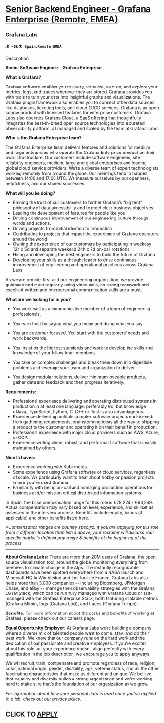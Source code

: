 # [Senior Backend Engineer - Grafana Enterprise (Remote, EMEA)](https://www.remotewlb.com/apply/senior-backend-engineer-grafana-enterprise-remote-emea)  
### Grafana Labs  
#### `💰 ~0k` `🌎 Spain,Remote,EMEA`  

Description

**Senior Software Engineer - Grafana Enterprise**

**What is Grafana?**

Grafana software enables you to query, visualize, alert on, and explore your metrics, logs, and traces wherever they are stored. Grafana provides you with tools to turn your data into insightful graphs and visualizations. The Grafana plugin framework also enables you to connect other data sources like databases, ticketing tools, and cloud CI/CD services. Grafana is an open source product with licensed features for enterprise customers. Grafana Labs also operates Grafana Cloud, a SaaS offering that thoughtfully integrates the best-in-breed open source technologies into a curated observability platform, all managed and scaled by the team at Grafana Labs.

**Who is the Grafana Enterprise team?**

The Grafana Enterprise team delivers features and solutions for medium and large enterprises who operate the Grafana Enterprise product on their own infrastructure. Our customers include software engineers, site reliability engineers, medium, large and global enterprises and leading global cloud service providers. We’re a diverse team of expert technologists working remotely from around the globe. Our meetings tend to happen between 14:00 and 17:00 UTC. We measure ourselves by our openness, helpfulness, and our shared successes.

**What will you be doing?**

  * Earning the trust of our customers to further Grafana’s “big tent” philosophy of data accessibility and to meet clear business objectives
  * Leading the development of features for people like you
  * Driving continuous improvement of our engineering culture through words and actions.
  * Driving projects from initial ideation to production
  * Contributing to projects that impact the experience of Grafana operators around the world
  * Owning the experience of our customers by participating in weekday 12h x 5d and separate weekend 24h x 2d on-call rotations
  * Hiring and developing the best engineers to build the future of Grafana
  * Developing your skills as a thought leader to drive continuous improvement of engineering and operational practices across Grafana Labs 

As we are remote-first and our engineering organization, we provide guidance and meet regularly using video calls, so strong teamwork and excellent written and interpersonal communication skills are a must.

**What are we looking for in you?**

  * You work well as a communicative member of a team of engineering professionals.
  * You earn trust by saying what you mean and doing what you say.

  * You are customer focused. You start with the customers’ needs and work backwards.
  * You insist on the highest standards and work to develop the skills and knowledge of your fellow team members.
  * You take on complex challenges and break them down into digestible problems and leverage your team and organization to deliver. 
  * You design modular solutions, deliver minimum loveable products, gather data and feedback and then progress iteratively.

**Requirements:**

  * Professional experience delivering and operating distributed systems in production in at least one language: preferably Go, but knowledge ofJava, TypeScript, Python, C, C++ or Rust is also advantageous.
  * Experience delivering multiple complex software projects end-to-end: from gathering requirements, brainstorming ideas all the way to shipping a product to the customer and operating it on their behalf in production.
  * Professional experience with major cloud providers such as AWS, Azure, or GCP.
  * Experience writing clean, robust, and performant software that is easily maintained by others.

**Nice to haves:**

  * Experience working with Kubernetes.
  * Some experience using Grafana software or cloud services, regardless of scale. We particularly want to hear about hobby or passion projects where you’ve used Grafana. 
  * Familiarity with being on-call and managing production operations for business and/or mission critical distributed information systems. 

In Spain, the base compensation range for this role is €78,224 - €93,869. Actual compensation may vary based on level, experience, and skillset as assessed in the interview process. Benefits include equity, bonus (if applicable) and other benefits listed here.

_*Compensation ranges are country specific. If you are applying for this role from a different location than listed above, your recruiter will discuss your specific market’s defined pay range & benefits at the beginning of the process_

* * *

**About Grafana Labs:** There are more than 20M users of Grafana, the open source visualization tool, around the globe, monitoring everything from beehives to climate change in the Alps. The instantly recognizable dashboards have been spotted everywhere from a NASA launch and Minecraft HQ to Wimbledon and the Tour de France. Grafana Labs also helps more than 3,000 companies -- including Bloomberg, JPMorgan Chase, and eBay -- manage their observability strategies with the Grafana LGTM Stack, which can be run fully managed with Grafana Cloud or self-managed with the Grafana Enterprise Stack, both featuring scalable metrics (Grafana Mimir), logs (Grafana Loki), and traces (Grafana Tempo).

**Benefits:** For more information about the perks and benefits of working at Grafana, please check out our careers page.

**Equal Opportunity Employer:** At Grafana Labs we’re building a company where a diverse mix of talented people want to come, stay, and do their best work. We know that our company runs on the hard work and the dedication of our passionate and creative employees. If you're excited about this role but your experience doesn’t align perfectly with every qualification in the job description, we encourage you to apply anyways.

We will recruit, train, compensate and promote regardless of race, religion, color, national origin, gender, disability, age, veteran status, and all the other fascinating characteristics that make us different and unique. We believe that equality and diversity builds a strong organization and we’re working hard to make sure that’s the foundation of our organization as we grow.

_For information about how your personal data is used once you’ve applied to a job, check out our privacy policy._

  
## CLICK TO [APPLY](https://www.remotewlb.com/apply/senior-backend-engineer-grafana-enterprise-remote-emea)


